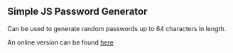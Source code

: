 ## Simple JS Password Generator

Can be used to generate random passwords up to 64 characters in length. 

An online version can be found [here](https://peter-wroot.github.io/simple-js-password-generator/) 